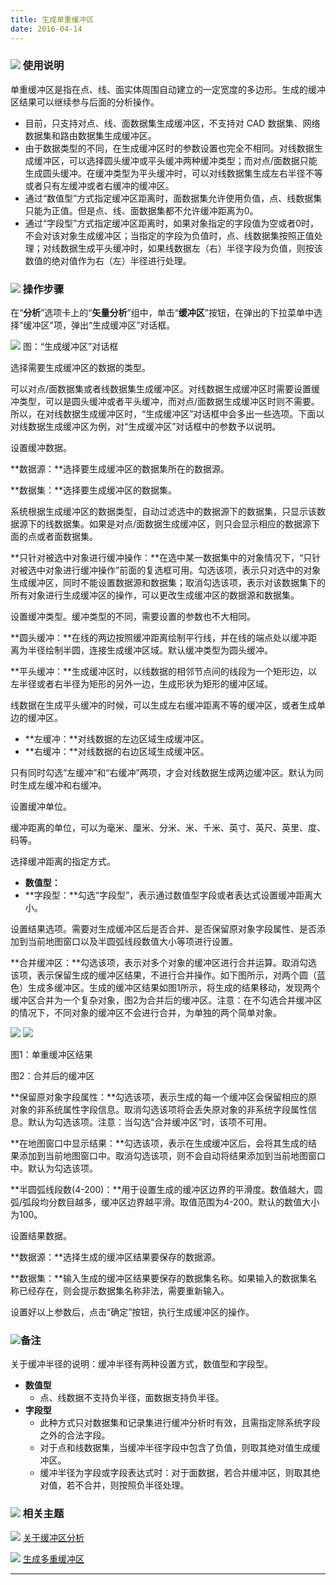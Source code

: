 ```yaml
---
title: 生成单重缓冲区
date: 2016-04-14
---
```



### ![](/iDesktop-Cross/images/read.gif) 使用说明

单重缓冲区是指在点、线、面实体周围自动建立的一定宽度的多边形。生成的缓冲区结果可以继续参与后面的分析操作。

-   目前，只支持对点、线、面数据集生成缓冲区，不支持对 CAD 数据集、网络数据集和路由数据集生成缓冲区。
-   由于数据类型的不同，在生成缓冲区时的参数设置也完全不相同。对线数据生成缓冲区，可以选择圆头缓冲或平头缓冲两种缓冲类型；而对点/面数据只能生成圆头缓冲。在缓冲类型为平头缓冲时，可以对线数据集生成左右半径不等或者只有左缓冲或者右缓冲的缓冲区。
-   通过“数值型”方式指定缓冲区距离时，面数据集允许使用负值，点、线数据集只能为正值。但是点、线、面数据集都不允许缓冲距离为0。
-   通过“字段型”方式指定缓冲区距离时，如果对象指定的字段值为空或者0时，不会对该对象生成缓冲区；当指定的字段为负值时，点、线数据集按照正值处理；对线数据生成平头缓冲时，如果线数据左（右）半径字段为负值，则按该数值的绝对值作为右（左）半径进行处理。

### ![](/iDesktop-Cross/images/read.gif) 操作步骤

在“**分析**”选项卡上的“**矢量分析**”组中，单击“**缓冲区**”按钮，在弹出的下拉菜单中选择"缓冲区"项，弹出“生成缓冲区”对话框。

  ![](/iDesktop-Cross/images/BufferDia.png)
  图：“生成缓冲区”对话框

选择需要生成缓冲区的数据的类型。

可以对点/面数据集或者线数据集生成缓冲区。对线数据生成缓冲区时需要设置缓冲类型，可以是圆头缓冲或者平头缓冲，而对点/面数据生成缓冲区时则不需要。所以，在对线数据生成缓冲区时，“生成缓冲区”对话框中会多出一些选项。下面以对线数据生成缓冲区为例，对“生成缓冲区”对话框中的参数予以说明。

设置缓冲数据。

**数据源：**选择要生成缓冲区的数据集所在的数据源。

**数据集：**选择要生成缓冲区的数据集。

系统根据生成缓冲区的数据类型，自动过滤选中的数据源下的数据集，只显示该数据源下的线数据集。如果是对点/面数据生成缓冲区，则只会显示相应的数据源下面的点或者面数据集。

**只针对被选中对象进行缓冲操作：**在选中某一数据集中的对象情况下，“只针对被选中对象进行缓冲操作”前面的复选框可用。勾选该项，表示只对选中的对象生成缓冲区，同时不能设置数据源和数据集；取消勾选该项，表示对该数据集下的所有对象进行生成缓冲区的操作，可以更改生成缓冲区的数据源和数据集。

设置缓冲类型。缓冲类型的不同，需要设置的参数也不大相同。

**圆头缓冲：**在线的两边按照缓冲距离绘制平行线，并在线的端点处以缓冲距离为半径绘制半圆，连接生成缓冲区域。默认缓冲类型为圆头缓冲。

**平头缓冲：**生成缓冲区时，以线数据的相邻节点间的线段为一个矩形边，以左半径或者右半径为矩形的另外一边，生成形状为矩形的缓冲区域。

线数据在生成平头缓冲的时候，可以生成左右缓冲距离不等的缓冲区，或者生成单边的缓冲区。

-   **左缓冲：**对线数据的左边区域生成缓冲区。
-   **右缓冲：**对线数据的右边区域生成缓冲区。

只有同时勾选“左缓冲”和“右缓冲”两项，才会对线数据生成两边缓冲区。默认为同时生成左缓冲和右缓冲。

设置缓冲单位。

缓冲距离的单位，可以为毫米、厘米、分米、米、千米、英寸、英尺、英里、度、码等。

选择缓冲距离的指定方式。

-   **数值型：**
-   **字段型：**勾选“字段型”，表示通过数值型字段或者表达式设置缓冲距离大小。

设置结果选项。需要对生成缓冲区后是否合并、是否保留原对象字段属性、是否添加到当前地图窗口以及半圆弧线段数值大小等项进行设置。

**合并缓冲区：**勾选该项，表示对多个对象的缓冲区进行合并运算。取消勾选该项，表示保留生成的缓冲区结果，不进行合并操作。如下图所示，对两个圆（蓝色）生成多缓冲区。生成的缓冲区结果如图1所示，将生成的结果移动，发现两个缓冲区合并为一个复杂对象，图2为合并后的缓冲区。注意：在不勾选合并缓冲区的情况下，不同对象的缓冲区不会进行合并，为单独的两个简单对象。

![](/iDesktop-Cross/images/SigBuf1.png)
![](/iDesktop-Cross/images/SigBuf2.png)

图1：单重缓冲区结果

图2：合并后的缓冲区

**保留原对象字段属性：**勾选该项，表示生成的每一个缓冲区会保留相应的原对象的非系统属性字段信息。取消勾选该项将会丢失原对象的非系统字段属性信息。默认为勾选该项。注意：当勾选“合并缓冲区”时，该项不可用。

**在地图窗口中显示结果：**勾选该项，表示在生成缓冲区后，会将其生成的结果添加到当前地图窗口中。取消勾选该项，则不会自动将结果添加到当前地图窗口中。默认为勾选该项。

**半圆弧线段数(4-200)：**用于设置生成的缓冲区边界的平滑度。数值越大，圆弧/弧段均分数目越多，缓冲区边界越平滑。取值范围为4-200。默认的数值大小为100。

设置结果数据。

**数据源：**选择生成的缓冲区结果要保存的数据源。

**数据集：**输入生成的缓冲区结果要保存的数据集名称。如果输入的数据集名称已经存在，则会提示数据集名称非法，需要重新输入。

设置好以上参数后，点击“确定”按钮，执行生成缓冲区的操作。

### ![](/iDesktop-Cross/images/read.gif)备注

关于缓冲半径的说明：缓冲半径有两种设置方式，数值型和字段型。

-   **数值型**
    -   点、线数据不支持负半径，面数据支持负半径。
-   **字段型**
    -   此种方式只对数据集和记录集进行缓冲分析时有效，且需指定除系统字段之外的合法字段。
    -   对于点和线数据集，当缓冲半径字段中包含了负值，则取其绝对值生成缓冲区。
    -   缓冲半径为字段或字段表达式时：对于面数据，若合并缓冲区，则取其绝对值，若不合并，则按照负半径处理。

### ![](/iDesktop-Cross/images/seealso.png) 相关主题

![](/iDesktop-Cross/images/smalltitle.png) [关于缓冲区分析](/iDesktop-Cross/2016/04/14/buffer/HowBufferWork)

![](/iDesktop-Cross/images/smalltitle.png) [生成多重缓冲区](/iDesktop-Cross/2016/04/14/buffer/MutilBuffer)

------------------------------------------------------------------------

